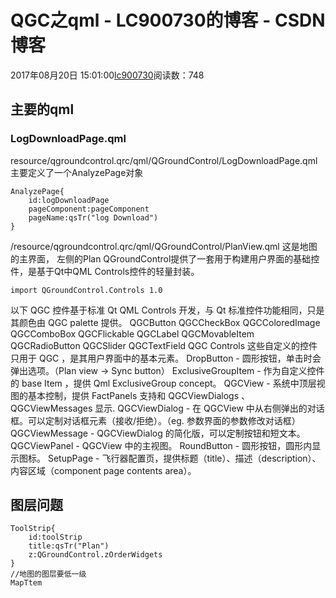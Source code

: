 # QGC之qml - LC900730的博客 - CSDN博客
2017年08月20日 15:01:00[lc900730](https://me.csdn.net/LC900730)阅读数：748
## 主要的qml
### LogDownloadPage.qml
resource/qgroundcontrol.qrc/qml/QGroundControl/LogDownloadPage.qml
主要定义了一个AnalyzePage对象
```
AnalyzePage{
    id:logDownloadPage
    pageComponent:pageComponent
    pageName:qsTr("log Download")
}
```
/resource/qgroundcontrol.qrc/qml/QGroundControl/PlanView.qml
这是地图的主界面， 
左侧的Plan 
QGroundControl提供了一套用于构建用户界面的基础控件，是基于Qt中QML Controls控件的轻量封装。
```
import QGroundControl.Controls 1.0
```
以下 QGC 控件基于标准 Qt QML Controls 开发，与 Qt 标准控件功能相同，只是其颜色由 QGC palette 提供。
QGCButton 
QGCCheckBox 
QGCColoredImage 
QGCComboBox 
QGCFlickable 
QGCLabel 
QGCMovableItem 
QGCRadioButton 
QGCSlider 
QGCTextField 
QGC Controls
这些自定义的控件只用于 QGC ，是其用户界面中的基本元素。
DropButton - 圆形按钮，单击时会弹出选项。（Plan view -> Sync button）
ExclusiveGroupItem - 作为自定义控件的 base Item ，提供 Qml ExclusiveGroup concept。
QGCView - 系统中顶层视图的基本控制，提供 FactPanels 支持和 QGCViewDialogs 、 QGCViewMessages 显示.
QGCViewDialog - 在 QGCView 中从右侧弹出的对话框。可以定制对话框元素（接收/拒绝）。（eg. 参数界面的参数修改对话框）
QGCViewMessage - QGCViewDialog 的简化版，可以定制按钮和短文本。
QGCViewPanel - QGCView 中的主视图。
RoundButton - 圆形按钮，圆形内显示图标。
SetupPage - 飞行器配置页，提供标题（title）、描述（description）、内容区域（component page contents area）。
## 图层问题
```
ToolStrip{
    id:toolStrip
    title:qsTr("Plan")
    z:QGroundControl.zOrderWidgets
}
//地图的图层要低一级
MapTtem
```
